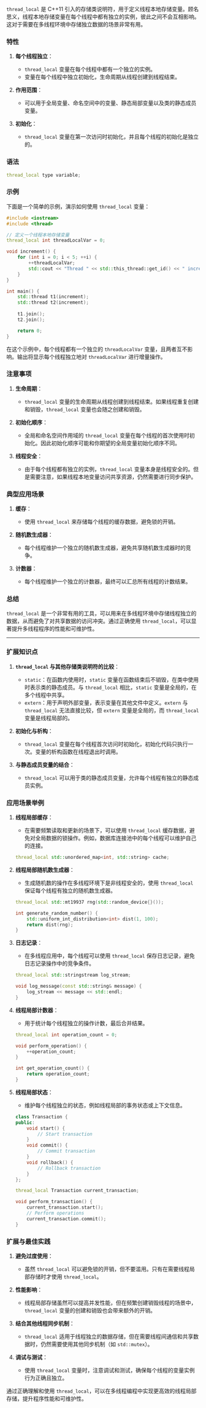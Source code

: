 `thread_local` 是 C++11 引入的存储类说明符，用于定义线程本地存储变量。顾名思义，线程本地存储变量在每个线程中都有独立的实例，彼此之间不会互相影响。这对于需要在多线程环境中存储独立数据的场景非常有用。

### 特性

1. **每个线程独立**：
   - `thread_local` 变量在每个线程中都有一个独立的实例。
   - 变量在每个线程中独立初始化，生命周期从线程创建到线程结束。

2. **作用范围**：
   - 可以用于全局变量、命名空间中的变量、静态局部变量以及类的静态成员变量。

3. **初始化**：
   - `thread_local` 变量在第一次访问时初始化，并且每个线程的初始化是独立的。

### 语法

```cpp
thread_local type variable;
```

### 示例

下面是一个简单的示例，演示如何使用 `thread_local` 变量：

```cpp
#include <iostream>
#include <thread>

// 定义一个线程本地存储变量
thread_local int threadLocalVar = 0;

void increment() {
    for (int i = 0; i < 5; ++i) {
        ++threadLocalVar;
        std::cout << "Thread " << std::this_thread::get_id() << " incremented threadLocalVar to " << threadLocalVar << std::endl;
    }
}

int main() {
    std::thread t1(increment);
    std::thread t2(increment);
    
    t1.join();
    t2.join();

    return 0;
}
```

在这个示例中，每个线程都有一个独立的 `threadLocalVar` 变量，且两者互不影响。输出将显示每个线程独立地对 `threadLocalVar` 进行增量操作。

### 注意事项

1. **生命周期**：
   - `thread_local` 变量的生命周期从线程创建到线程结束。如果线程重复创建和销毁，`thread_local` 变量也会随之创建和销毁。

2. **初始化顺序**：
   - 全局和命名空间作用域的 `thread_local` 变量在每个线程的首次使用时初始化。因此初始化顺序可能和你期望的全局变量初始化顺序不同。

3. **线程安全**：
   - 由于每个线程都有独立的实例，`thread_local` 变量本身是线程安全的。但是需要注意，如果线程本地变量访问共享资源，仍然需要进行同步保护。

### 典型应用场景

1. **缓存**：
   - 使用 `thread_local` 来存储每个线程的缓存数据，避免锁的开销。

2. **随机数生成器**：
   - 每个线程维护一个独立的随机数生成器，避免共享随机数生成器时的竞争。

3. **计数器**：
   - 每个线程维护一个独立的计数器，最终可以汇总所有线程的计数结果。

### 总结

`thread_local` 是一个非常有用的工具，可以用来在多线程环境中存储线程独立的数据，从而避免了对共享数据的访问冲突。通过正确使用 `thread_local`，可以显著提升多线程程序的性能和可维护性。

--- 

### 扩展知识点

1. **`thread_local` 与其他存储类说明符的比较**：
   - `static`：在函数内使用时，`static` 变量在函数结束后不销毁，在类中使用时表示类的静态成员。与 `thread_local` 相比，`static` 变量是全局的，在多个线程中共享。
   - `extern`：用于声明外部变量，表示变量在其他文件中定义。`extern` 与 `thread_local` 无法直接比较，但 `extern` 变量是全局的，而 `thread_local` 变量是线程局部的。

2. **初始化与析构**：
   - `thread_local` 变量在每个线程首次访问时初始化，初始化代码只执行一次。变量的析构函数在线程退出时调用。

3. **与静态成员变量的结合**：
   - `thread_local` 可以用于类的静态成员变量，允许每个线程有独立的静态成员实例。

### 应用场景举例

1. **线程局部缓存**：
   - 在需要频繁读取和更新的场景下，可以使用 `thread_local` 缓存数据，避免对全局数据的锁操作。例如，数据库连接池中的每个线程可以维护自己的连接。

   ```cpp
   thread_local std::unordered_map<int, std::string> cache;
   ```

2. **线程局部随机数生成器**：
   - 生成随机数的操作在多线程环境下是非线程安全的，使用 `thread_local` 保证每个线程有独立的随机数生成器。

   ```cpp
   thread_local std::mt19937 rng(std::random_device{}());

   int generate_random_number() {
       std::uniform_int_distribution<int> dist(1, 100);
       return dist(rng);
   }
   ```

3. **日志记录**：
   - 在多线程应用中，每个线程可以使用 `thread_local` 保存日志记录，避免日志记录操作中的竞争条件。

   ```cpp
   thread_local std::stringstream log_stream;

   void log_message(const std::string& message) {
       log_stream << message << std::endl;
   }
   ```

4. **线程局部计数器**：
   - 用于统计每个线程独立的操作计数，最后合并结果。

   ```cpp
   thread_local int operation_count = 0;

   void perform_operation() {
       ++operation_count;
   }

   int get_operation_count() {
       return operation_count;
   }
   ```

5. **线程局部状态**：
   - 维护每个线程独立的状态，例如线程局部的事务状态或上下文信息。

   ```cpp
   class Transaction {
   public:
       void start() {
           // Start transaction
       }
       void commit() {
           // Commit transaction
       }
       void rollback() {
           // Rollback transaction
       }
   };

   thread_local Transaction current_transaction;

   void perform_transaction() {
       current_transaction.start();
       // Perform operations
       current_transaction.commit();
   }
   ```

### 扩展与最佳实践

1. **避免过度使用**：
   - 虽然 `thread_local` 可以避免锁的开销，但不要滥用。只有在需要线程局部存储时才使用 `thread_local`。

2. **性能影响**：
   - 线程局部存储虽然可以提高并发性能，但在频繁创建销毁线程的场景中，`thread_local` 变量的创建和销毁也会带来额外的开销。

3. **结合其他线程同步机制**：
   - `thread_local` 适用于线程独立的数据存储，但在需要线程间通信和共享数据时，仍然需要使用其他同步机制（如 `std::mutex`）。

4. **调试与测试**：
   - 使用 `thread_local` 变量时，注意调试和测试，确保每个线程的变量实例行为正确且独立。

通过正确理解和使用 `thread_local`，可以在多线程编程中实现更高效的线程局部存储，提升程序性能和可维护性。